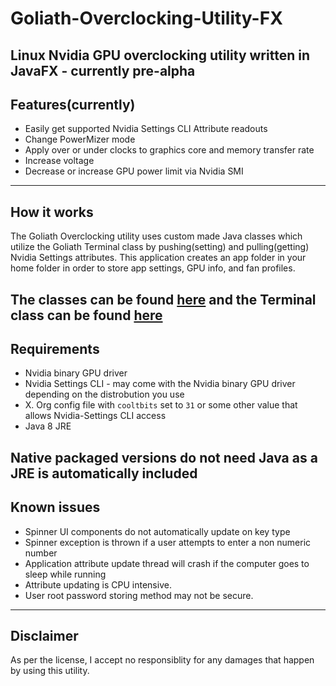 # Goliath-Overclocking-Utility-FX
Linux Nvidia GPU overclocking utility written in JavaFX - currently pre-alpha
---
## Features(currently)
* Easily get supported Nvidia Settings CLI Attribute readouts
* Change PowerMizer mode
* Apply over or under clocks to graphics core and memory transfer rate
* Increase voltage
* Decrease or increase GPU power limit via Nvidia SMI
---
## How it works
The Goliath Overclocking utility uses custom made Java classes which utilize the Goliath Terminal class by pushing(setting) and pulling(getting) Nvidia Settings attributes.
This application creates an app folder in your home folder in order to store app settings, GPU info, and fan profiles.

The classes can be found [here](https://github.com/BlueGoliath/GoliathOCBackend) and the Terminal class can be found [here](https://github.com/BlueGoliath/Goliath-Terminal)
---
## Requirements
* Nvidia binary GPU driver
* Nvidia Settings CLI - may come with the Nvidia binary GPU driver depending on the distrobution you use
* X. Org config file with `cooltbits` set to `31` or some other value that allows Nvidia-Settings CLI access
* Java 8 JRE

Native packaged versions do not need Java as a JRE is automatically included
---
## Known issues
* Spinner UI components do not automatically update on key type
* Spinner exception is thrown if a user attempts to enter a non numeric number
* Application attribute update thread will crash if the computer goes to sleep while running
* Attribute updating is CPU intensive.
* User root password storing method may not be secure.
---
## Disclaimer

As per the license, I accept no responsiblity for any damages that happen by using this utility.

